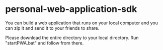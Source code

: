 # personal-web-application-sdk
You can build a web application that runs on your local computer and you can zip it and send it to your friends to share.

Please download the entire directory to your local directory.
Run "startPWA.bat" and follow from there.
